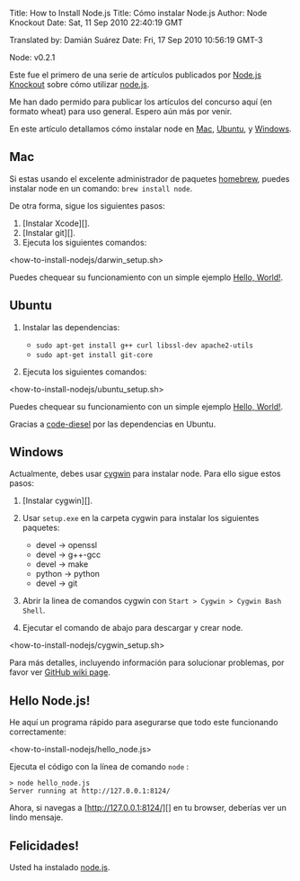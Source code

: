 Title: How to Install Node.js
Title: Cómo instalar Node.js
Author: Node Knockout
Date: Sat, 11 Sep 2010 22:40:19 GMT

Translated by: Damián Suárez
Date: Fri, 17 Sep 2010 10:56:19 GMT-3

Node: v0.2.1

Este fue el primero de una serie de artículos publicados por [Node.js Knockout][] sobre cómo utilizar [node.js][].

Me han dado permido para publicar los artículos del concurso aquí (en formato wheat) para uso general. Espero aún más por venir.

En este artículo detallamos cómo instalar node en [Mac][], [Ubuntu][], y [Windows][].

## Mac

Si estas usando el excelente administrador de paquetes [homebrew][],
puedes instalar node en un comando: `brew install node`.

De otra forma, sigue los siguientes pasos:

1.  [Instalar Xcode][].
2.  [Instalar git][].
3.  Ejecuta los siguientes comandos:

<how-to-install-nodejs/darwin_setup.sh>

Puedes chequear su funcionamiento con un simple ejemplo [Hello, World!][].

## Ubuntu

1.  Instalar las dependencias:
    -   `sudo apt-get install g++ curl libssl-dev apache2-utils`
    -   `sudo apt-get install git-core`

2.  Ejecuta los siguientes comandos:

<how-to-install-nodejs/ubuntu_setup.sh>

Puedes chequear su funcionamiento con un simple ejemplo [Hello, World!][].

Gracias a [code-diesel][] por las dependencias en Ubuntu.

## Windows

Actualmente, debes usar [cygwin][] para instalar node.
Para ello sigue estos pasos:

1.  [Instalar cygwin][].
2.  Usar `setup.exe` en la carpeta cygwin para instalar los siguientes paquetes:
    -   devel &rarr; openssl
    -   devel &rarr; g++-gcc
    -   devel &rarr; make
    -   python &rarr; python
    -   devel &rarr; git

3.  Abrir la linea de comandos cygwin con
    `Start > Cygwin > Cygwin Bash Shell`.
4.  Ejecutar el comando de abajo para descargar y crear node.

<how-to-install-nodejs/cygwin_setup.sh>

Para más detalles, incluyendo información para solucionar problemas, por favor ver [GitHub wiki page][].


## Hello Node.js!

He aquí un programa rápido para asegurarse que todo este funcionando correctamente:

<how-to-install-nodejs/hello_node.js>

Ejecuta el código con la línea de comando `node` :

    > node hello_node.js
    Server running at http://127.0.0.1:8124/

Ahora, si navegas a [http://127.0.0.1:8124/][] en tu browser, deberías ver un lindo mensaje.

## Felicidades!

Usted ha instalado [node.js][].

  [Countdown to Knockout: Post 1 - How to Install Node.js]: http://nodeknockout.posterous.com/countdown-to-knockout-post-1-how-to-install-n
  [Node.js Knockout]: http://nodeknockout.com/
  [node.js]: http://nodejs.org/
  [Mac]: #mac
  [Ubuntu]: #ubuntu
  [Windows]: #windows
  [homebrew]: http://github.com/mxcl/homebrew
  [Install Xcode]: http://developer.apple.com/technologies/tools/
  [Install git]: http://help.github.com/mac-git-installation/
  [Hello, World!]: #hello
  [code-diesel]: http://www.codediesel.com/linux/installing-node-js-on-ubuntu-10-04/
  [cygwin]: http://www.cygwin.com/
  [Install cygwin]: http://www.mcclean-cooper.com/valentino/cygwin_install/
  [GitHub wiki page]: http://wiki.github.com/ry/node/building-node-on-windowscygwin
  [http://127.0.0.1:8124/]: http://127.0.0.1:8124/
